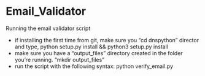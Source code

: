 # Email_Validator

Running the email validator script
* if installing the first time from git, make sure you “cd dnspython” director and type, 
python setup.py install && python3 setup.py install
* make sure you have a “output_files” directory created in the folder you’re running. “mkdir output_files”
* run the script with the following syntax: python verify_email.py <csv file name>

